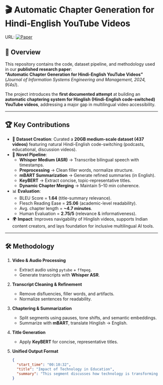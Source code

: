 # 🎬 Automatic Chapter Generation for Hindi-English YouTube Videos

URL: [![Paper](https://img.shields.io/badge/Research%20Paper-JISEM%202024-blue)](https://jisem-journal.com/index.php/journal/article/view/12505)

## 📌 Overview
This repository contains the code, dataset pipeline, and methodology used in our **published research paper**:  
**“Automatic Chapter Generation for Hindi-English YouTube Videos”** (*Journal of Information Systems Engineering and Management, 2024, 9(4s)*).

The project introduces the **first documented attempt** at building an **automatic chaptering system for Hinglish (Hindi-English code-switched) YouTube videos**, addressing a major gap in multilingual video accessibility.

---

## 🏆 Key Contributions
- 📂 **Dataset Creation**: Curated a **20GB medium-scale dataset (437 videos)** featuring natural Hindi-English code-switching (podcasts, educational, discussion videos).
- 🧠 **Novel Pipeline**:
  - **Whisper Medium (ASR)** → Transcribe bilingual speech with timestamps.  
  - **Preprocessing** → Clean filler words, normalize structure.  
  - **mBART Summarization** → Generate refined summaries (in English).  
  - **KeyBERT** → Extract concise, topic-representative titles.  
  - **Dynamic Chapter Merging** → Maintain 5–10 min coherence.  
- 📊 **Evaluation**:
  - BLEU Score = **1.64** (title-summary relevance).  
  - Flesch Reading Ease = **25.06** (academic-level readability).  
  - Avg. chapter length = **~4.7 minutes**.  
  - Human Evaluation = **2.75/5** (relevance & informativeness).  
- 🌍 **Impact**: Improves navigability of Hinglish videos, supports Indian content creators, and lays foundation for inclusive multilingual AI tools.

---

## 🛠️ Methodology
1. **Video & Audio Processing**  
   - Extract audio using `pytube` + `ffmpeg`.  
   - Generate transcripts with **Whisper ASR**.  

2. **Transcript Cleaning & Refinement**  
   - Remove disfluencies, filler words, and artifacts.  
   - Normalize sentences for readability.  

3. **Chaptering & Summarization**  
   - Split segments using pauses, tone shifts, and semantic embeddings.  
   - Summarize with **mBART**, translate Hinglish → English.  

4. **Title Generation**  
   - Apply **KeyBERT** for concise, representative titles.  

5. **Unified Output Format**  
   ```json
   {
     "start_time": "00:10:32",
     "title": "Impact of Technology in Education",
     "summary": "This segment discusses how technology is transforming classrooms..."
   }
